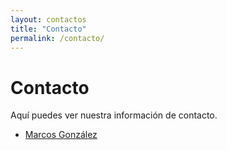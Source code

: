 ```yaml
---
layout: contactos
title: "Contacto"
permalink: /contacto/
---
```

# Contacto

Aquí puedes ver nuestra información de contacto.

- [Marcos González](/contacto/marcos/)

